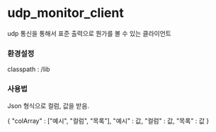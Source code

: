 # udp_monitor_client
udp 통신을 통해서 표준 출력으로 뭔가를 볼 수 있는 클라이언트

### 환경설정
classpath : /lib

### 사용법
Json 형식으로 컬럼, 값을 받음.

{
"colArray" : ["예시", "컬럼", "목록"],
"예시" : 값,
"컬럼" : 값,
"목록" : 값
}